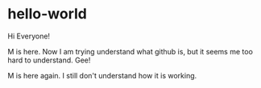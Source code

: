 # hello-world

Hi Everyone!

M is here. Now I am trying understand what github is, but it seems me too hard to understand. Gee!

M is here again. I still don't understand how it is working.
